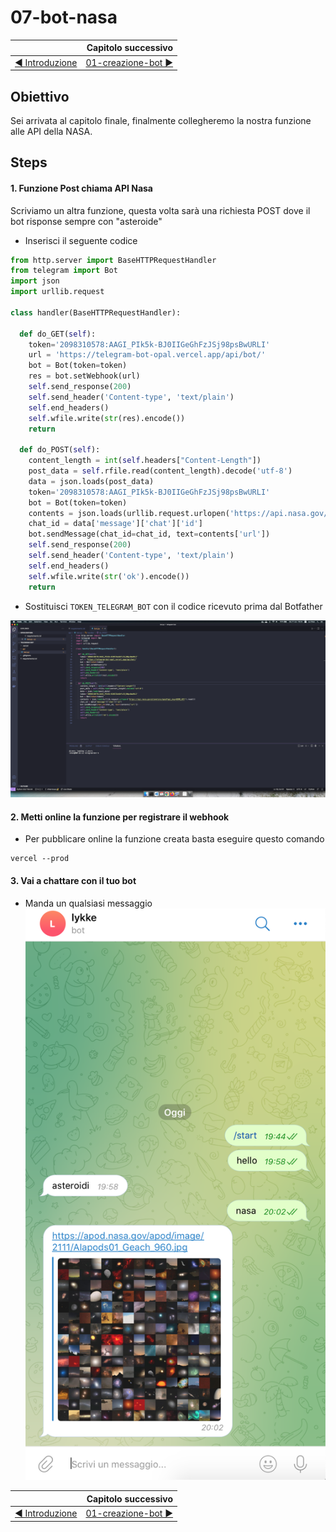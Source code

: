 # 07-bot-nasa

|    | Capitolo successivo | 
|:-- | ------------------: |
| [◀︎ Introduzione](https://github.com/voxel-community/2021-telegram-nasa-bot/) | [01-creazione-bot ▶︎]() |

## Obiettivo

Sei arrivata al capitolo finale, finalmente collegheremo la nostra funzione alle API della NASA.

## Steps

#### 1. Funzione Post chiama API Nasa

Scriviamo un altra funzione, questa volta sarà una richiesta POST dove il bot risponse sempre con "asteroide"

- Inserisci il seguente codice
``` py
from http.server import BaseHTTPRequestHandler
from telegram import Bot
import json
import urllib.request

class handler(BaseHTTPRequestHandler):

  def do_GET(self):
    token='2098310578:AAGI_PIk5k-BJ0IIGeGhFzJSj98psBwURLI'
    url = 'https://telegram-bot-opal.vercel.app/api/bot/'
    bot = Bot(token=token)
    res = bot.setWebhook(url)
    self.send_response(200)
    self.send_header('Content-type', 'text/plain')
    self.end_headers()
    self.wfile.write(str(res).encode())
    return

  def do_POST(self):
    content_length = int(self.headers["Content-Length"])
    post_data = self.rfile.read(content_length).decode('utf-8')
    data = json.loads(post_data)
    token='2098310578:AAGI_PIk5k-BJ0IIGeGhFzJSj98psBwURLI'
    bot = Bot(token=token)
    contents = json.loads(urllib.request.urlopen('https://api.nasa.gov/planetary/apod?api_key=DEMO_KEY').read())
    chat_id = data['message']['chat']['id']
    bot.sendMessage(chat_id=chat_id, text=contents['url'])
    self.send_response(200)
    self.send_header('Content-type', 'text/plain')
    self.end_headers()
    self.wfile.write(str('ok').encode())
    return
```

- Sostituisci `TOKEN_TELEGRAM_BOT` con il codice ricevuto prima dal Botfather

<kbd>![19-bot-nasa.png](../assets/Lessons/19-bot-nasa.png)</kbd>

#### 2. Metti online la funzione per registrare il webhook

- Per pubblicare online la funzione creata basta eseguire questo comando
```
vercel --prod
```

#### 3. Vai a chattare con il tuo bot
- Manda un qualsiasi messaggio
<kbd>![20-telegram-nasa-bot](../assets/Lessons/20-telegram-nasa-bot.png)</kbd>


|    | Capitolo successivo | 
|:-- | ------------------: |
| [◀︎ Introduzione](https://github.com/voxel-community/2021-telegram-nasa-bot/) | [01-creazione-bot ▶︎]() |